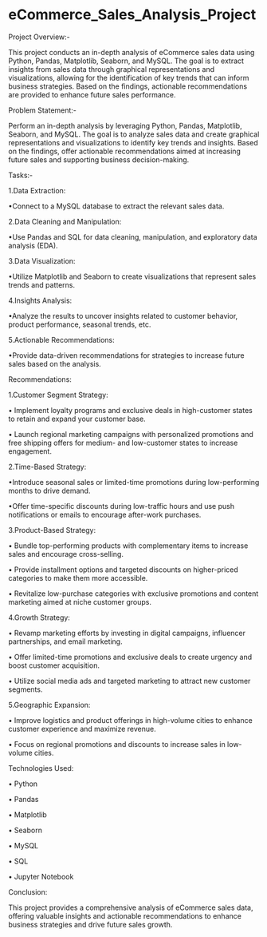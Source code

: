 # eCommerce_Sales_Analysis_Project

Project Overview:-

This project conducts an in-depth analysis of eCommerce sales data using Python, Pandas, Matplotlib, Seaborn, and MySQL. The goal is to extract insights from sales data through graphical representations and visualizations, allowing for the identification of key trends that can inform business strategies. Based on the findings, actionable recommendations are provided to enhance future sales performance.

Problem Statement:-

Perform an in-depth analysis by leveraging Python, Pandas, Matplotlib, Seaborn, and MySQL. The goal is to analyze sales data and create graphical representations and visualizations to identify key trends and insights. Based on the findings, offer actionable recommendations aimed at increasing future sales and supporting business decision-making.

Tasks:-

1.Data Extraction:

•Connect to a MySQL database to extract the relevant sales data.

2.Data Cleaning and Manipulation:

•Use Pandas and SQL for data cleaning, manipulation, and exploratory data analysis (EDA).

3.Data Visualization:

•Utilize Matplotlib and Seaborn to create visualizations that represent sales trends and patterns.

4.Insights Analysis:

•Analyze the results to uncover insights related to customer behavior, product performance, seasonal trends, etc.

5.Actionable Recommendations:

•Provide data-driven recommendations for strategies to increase future sales based on the analysis.


Recommendations:

1.Customer Segment Strategy:

• Implement loyalty programs and exclusive deals in high-customer states to retain and expand your customer base.

• Launch regional marketing campaigns with personalized promotions and free shipping offers for medium- and low-customer states to increase engagement.

2.Time-Based Strategy:

•Introduce seasonal sales or limited-time promotions during low-performing months to drive demand.

•Offer time-specific discounts during low-traffic hours and use push notifications or emails to encourage after-work purchases.

3.Product-Based Strategy:

• Bundle top-performing products with complementary items to increase sales and encourage cross-selling.

• Provide installment options and targeted discounts on higher-priced categories to make them more accessible.

• Revitalize low-purchase categories with exclusive promotions and content marketing aimed at niche customer groups.

4.Growth Strategy:

• Revamp marketing efforts by investing in digital campaigns, influencer partnerships, and email marketing.

• Offer limited-time promotions and exclusive deals to create urgency and boost customer acquisition.

• Utilize social media ads and targeted marketing to attract new customer segments.

5.Geographic Expansion:

• Improve logistics and product offerings in high-volume cities to enhance customer experience and maximize revenue.

• Focus on regional promotions and discounts to increase sales in low-volume cities.


Technologies Used:

• Python

• Pandas

• Matplotlib

• Seaborn

• MySQL

• SQL

• Jupyter Notebook


Conclusion:

This project provides a comprehensive analysis of eCommerce sales data, offering valuable insights and actionable recommendations to enhance business strategies and drive future sales growth.

